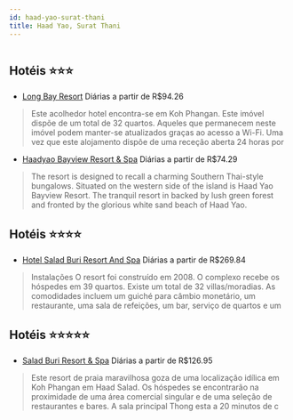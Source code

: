 ```yaml
---
id: haad-yao-surat-thani
title: Haad Yao, Surat Thani
---
```


<center><img src="http://photos.hotelbeds.com/giata/12/125642/125642a_hb_a_001.jpg" alt="" /></center>


## Hotéis ⭐️⭐️⭐️

-    [Long Bay Resort](https://www.hurb.com/aud/https://www.hurb.com/hoteis/haad-yao/long-bay-resort-JNP-JP016727?cmp=18055) Diárias a partir de R$94.26
   > Este acolhedor hotel encontra-se em Koh Phangan. Este imóvel dispõe de um total de 32 quartos. Aqueles que permanecem neste imóvel podem manter-se atualizados graças ao acesso a Wi-Fi. Uma vez que este alojamento dispõe de uma receção aberta 24 horas por 
-    [Haadyao Bayview Resort & Spa](https://www.hurb.com/aud/https://www.hurb.com/hoteis/haad-yao/haadyao-bayview-resort-spa-JNP-JP363970?cmp=18055) Diárias a partir de R$74.29
   > The resort is designed to recall a charming Southern Thai-style bungalows. Situated on the western side of the island is Haad Yao Bayview Resort. The tranquil resort in backed by lush green forest and fronted by the glorious white sand beach of Haad Yao. 

## Hotéis ⭐️⭐️⭐️⭐️

-    [Hotel Salad Buri Resort And Spa](https://www.hurb.com/aud/https://www.hurb.com/hoteis/haad-yao/hotel-salad-buri-resort-and-spa-JNP-JP816777?cmp=18055) Diárias a partir de R$269.84
   > Instalações
O resort foi construído em 2008. O complexo recebe os hóspedes em 39 quartos. Existe um total de 32 villas/moradias. As comodidades incluem um guiché para câmbio monetário, um restaurante, uma sala de refeições, um bar, serviço de quartos e um

## Hotéis ⭐️⭐️⭐️⭐️⭐️

-    [Salad Buri Resort & Spa](https://www.hurb.com/aud/https://www.hurb.com/hoteis/haad-yao/salad-buri-resort-spa-JNP-JP331763?cmp=18055) Diárias a partir de R$126.95
   > Este resort de praia maravilhosa goza de uma localização idílica em Koh Phangan em Haad Salad. Os hóspedes se encontrarão na proximidade de uma área comercial singular e de uma seleção de restaurantes e bares. A sala principal Thong esta a 20 minutos de c
